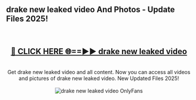 <h2>drake new leaked video And Photos - Update Files 2025!</h2>
<br>
<div align="center">
<h2><a href="https://top-ai-tools.click/QrbHav" rel="nofollow">🔴 CLICK HERE 🌐==►► drake new leaked video</a></h2>
<br>
Get drake new leaked video and all content. Now you can access all videos and pictures of drake new leaked video. New Updated Files 2025!
<br>
<br>
<a href="https://top-ai-tools.click/QrbHav" rel="nofollow" data-target="animated-image.originalLink"><img src="https://i.ibb.co.com/WyWwxjT/player-gif2.gif" alt="drake new leaked video OnlyFans" style="max-width: 100%; display: inline-block;" data-target="animated-image.originalImage"></a>
</div>
<br>